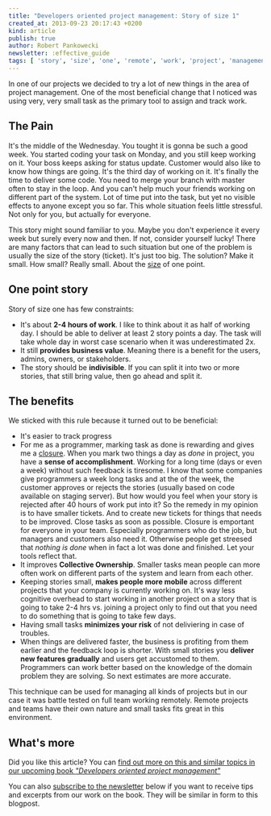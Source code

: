 ```yaml
---
title: "Developers oriented project management: Story of size 1"
created_at: 2013-09-23 20:17:43 +0200
kind: article
publish: true
author: Robert Pankowecki
newsletter: :effective_guide
tags: [ 'story', 'size', 'one', 'remote', 'work', 'project', 'management' ]
---
```


In one of our projects we decided to try a lot of new things in the area of
project management. One of the most beneficial change that I noticed was using very,
very small task as the primary tool to assign and track work.

<!-- more -->

## The Pain

It's the middle of the Wednesday. You tought it is gonna be such a good week.
You started coding your task on Monday, and you still keep working on it.
Your boss keeps asking for status update. Customer would
also like to know how things are going. It's the third day of working on
it. It's finally the time to deliver some code. You need to merge your branch
with master often to stay in the loop. And you can't help much your friends
working on different part of the system. Lot of time put into the task,
but yet no visible effects to anyone except you so far. This whole situation
feels little stressful. Not only for you, but actually for everyone.

This story might sound familiar to you. Maybe you don't experience it every
week but surely every now and then. If not, consider yourself lucky! There
are many factors that can lead to such situation but one of the problem is
usually the size of the story (ticket). It's just too big. The solution?
Make it small. How small? Really small. About the [size](http://agilefaq.wordpress.com/2007/11/13/what-is-a-story-point/)
of one point.

## One point story

Story of size one has few constraints:

* It's about **2-4 hours of work**. I like to think about it as half of working day.
I should be able to deliver at least 2 story points a day. The task will take
whole day in worst case scenario when it was underestimated 2x.
* It still **provides business value**. Meaning there is a benefit for the users, admins,
owners, or stakeholders.
* The story should be **indivisible**. If you can split it into two or more stories,
that still bring value, then go ahead and split it.

## The benefits

We sticked with this rule because it turned out to be beneficial:

* It's easier to track progress
* For me as a programmer, marking task as done is rewarding and gives me
a [closure](http://en.wikipedia.org/wiki/Closure_%28psychology%29). When you
mark two things a day as _done_ in project, you have a **sense of accomplishment**.
Working for a long time (days or even a week) without such feedback is
tiresome. I know that some companies give programmers a week long tasks and at
the of the week, the customer approves or rejects the stories (usually based on
code available on staging server). But how would you feel when your story is
rejected after 40 hours of work put into it? So the remedy in my opinion is to
have smaller tickets. And to create new tickets for things that needs to be
improved. Close tasks as soon as possible. Closure is emportant for everyone
in your team. Especially programmers who do the job, but managers and customers
also need it. Otherwise people get streesed that _nothing is done_ when in fact
a lot was done and finished. Let your tools reflect that.
* It improves **Collective Ownership**. Smaller tasks mean people can more often
work on different parts of the system and learn from each other.
* Keeping stories small, **makes people more mobile** across different projects that
your company is currently working on. It's way less cognitive overhead to start
working in another project on a story that is going to take 2-4 hrs vs. joining a
project only to find out that you need to do something that is going to take few
days.
* Having small tasks **minimizes your risk** of not deliviering in case of troubles.
* When things are delivered faster, the business is profiting from them earlier and
the feedback loop is shorter. With small stories you **deliver new features
gradually** and users get accustomed to them. Programmers can work better based on
the knowledge of the domain problem they are solving. So next estimates are more
accurate.

This technique can be used for managing all kinds of projects but in our case
it was battle tested on full team working remotely. Remote projects and teams
have their own nature and small tasks fits great in this environment.

## What's more

Did you like this article? You can [find out more on this and similar topics
in our upcoming book _"Developers oriented project management"_](http://sbx.sk/Ak8L)

You can also [subscribe to the newsletter](http://arkency.us5.list-manage.com/subscribe?u=1bb42b52984bfa86e2ce35215&id=aed2a3766f)
below if you want to receive tips and excerpts from our work on the book.
They will be similar in form to this blogpost.
